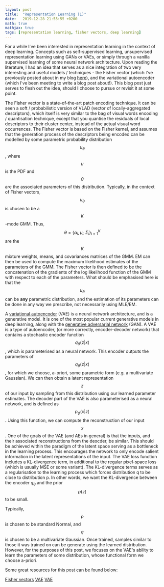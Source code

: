 ```yaml
---
layout: post
title:  "Representation Learning (1)"
date:   2019-12-28 21:55:55 +0200
math: true
mathjax: true
tags: [representation learning, fisher vectors, deep learning]
---
```



For a while I've been interested in representation learning in the context of deep learning. Concepts such as self-supervised learning, unsupervised representation learning using GANs or VAEs, or simply through a vanilla supervised learning of some neural network architecture. Upon reading the literature, I had an idea that serves as a nice integration of two very interesting and useful models / techniques - the Fisher vector (which I've previously posted about in my blog [here](https://davidtorpey.com/2018/11/25/feature-quantisation.html)), and the variational autoencoder (which I've been meeting to write a blog post about!). This blog post just serves to flesh out the idea, should I choose to pursue or revisit it at some point.

The Fisher vector is a state-of-the-art patch encoding technique. It can be seen a soft / probabilistic version of VLAD (vector of locally-aggregated descriptors), which itself is very similar to the bag of visual words encoding / quantisation technique, except that you quantise the residuals of local descriptors to their cluster center, instead of the actual visual word occurrences. The Fisher vector is based on the Fisher kernel, and assumes that the generation process of the descriptors being encoded can be modelled by some parametric probability distribution $$ u_{\theta} $$, where $$ u $$ is the PDF and $$ \theta $$ are the associated parameters of this distribution. Typically, in the context of Fisher vectors, $$ u_{\theta} $$ is chosen to be a $$ K $$-mode GMM. Thus, $$ \theta = \{\alpha_i, \mu_i, \Sigma_i\}_{i=1}^{K} $$ are the $$ K $$ mixture weights, means, and covariances matrices of the GMM. EM can then be used to compute the maximum likelihood estimates of the parameters of the GMM. The Fisher vector is then defined to be the concatenation of the gradients of the log likelihood function of the GMM with respect to each of the parameters. What should be emphasised here is that the $$ u_{\theta} $$ can be **any** parametric distribution, and the estimation of its parameters can be done in any way we prescribe, not necessarily using MLE/EM.

A [variational autoencoder](https://arxiv.org/abs/1312.6114) (VAE) is a neural network architecture, and is a generative model. It is one of the most popular current generative models in deep learning, along with the [generative adversarial network](https://papers.nips.cc/paper/5423-generative-adversarial-nets.pdf) (GAN). A VAE is a type  of autoencoder, (or more correctly, encoder-decoder network) that contains a stochastic encoder function $$ q_{\theta}(z|x) $$, which is parameterised as a neural network. This encoder outputs the parameters of $$ q_{\theta}(z|x) $$, for which we choose, a-priori, some parametric form (e.g. a multivariate Gaussian). We can then obtain a latent representation $$ z $$ of our input by sampling from this distribution using our learned parameter estimates. The decoder part of the VAE is also parameterised as a neural network, and is defined as $$ p_{\phi}(x|z) $$. Using this function, we can compute the reconstruction of our input $$ x $$. One of the goals of the VAE (and AEs in general) is that the inputs, and their associated reconstructions from the deocder, be similar. This should be achieved within the paradigm of the latent space serving as a bottleneck in the learning process. This encourages the network to only encode salient information in the latent representations of the input. The VAE loss function includes a KL-divergence term, in additional to the regular pixel-space loss (which is usually MSE or some variant). The KL-divergence terms serves as a regularisation to the learning process which forces distribution q to be close to distribution p. In other words, we want the KL-divergence between the encoder $q_{\theta}$ and the prior $$ p(z) $$ to be small.

Typically, $$ p $$ is chosen to be standard Normal, and $$ q $$ is chosen to be a multivariate Gaussian. Once trained, samples similar to those it was trained on can be generate using the learned distribution. However, for the purposes of this post, we focuses on the VAE's ability to learn the parameters of some distribution, whose functional form we choose a-priori.


Some great resources for this post can be found below:

[Fisher vectors](https://lear.inrialpes.fr/pubs/2010/PSM10/PSM10_0766.pdf)
[VAE](https://jaan.io/what-is-variational-autoencoder-vae-tutorial/)
[VAE](http://anotherdatum.com/vae.html)